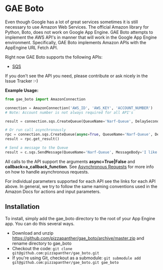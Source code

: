 # GAE Boto

Even though Google has a lot of great services sometimes it is still necessary to use Amazon Web Services.  The official Amazon library for Python, Boto, does not work on Google App Engine.  GAE Boto attempts to implement the AWS API's in manner that will work in the Google App Engine environment.  Specifically, GAE Boto implements Amazon APIs with the AppEngine URL Fetch API.

Right now GAE Boto supports the following APIs:

* [SQS](docs/sqs.md)

If you don't see the API you need, please contribute or ask nicely in the Issue Tracker :-)

**Example Usage:**

```python
from gae_boto import AmazonConnection

connection = AmazonConnection('AWS_ID', 'AWS_KEY', 'ACCOUNT_NUMBER')
# Note: Account number is not always required for all API's

result = connection.sqs.CreateQueue(QueueName='Narf-Queue', DelaySeconds=50)

# Or run call asynchronously
rpc = connection.sqs.CreateQueue(async=True, QueueName='Narf-Queue', DelaySeconds=50)
result = rpc.get_result()

# Send a message to the Queue
result = c.sqs.SendMessage(QueueName='Narf-Queue', MessageBody='I like turtles')

```

All calls to the API support the arguments **async=True|False** and **callback=a_callback_function**.  See [Asynchronous Requests](https://developers.google.com/appengine/docs/python/urlfetch/asynchronousrequests) for more info on how to handle asynchronous requests.

For individual parameters supported for each API see the links for each API above.  In general, we try to follow the same naming conventions used in the Amazon Docs for actions and input parameters.

## Installation

To install, simply add the gae_boto directory to the root of your App Engine app. You can do this several ways.

* Download and unzip https://github.com/pizzapanther/gae_boto/archive/master.zip and rename directory to gae_boto
* Checkout the code: `git clone git@github.com:pizzapanther/gae_boto.git`
* If you're using Git, checkout as a submodule: `git submodule add git@github.com:pizzapanther/gae_boto.git gae_boto`
